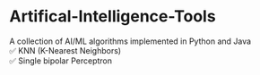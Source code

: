 # Artifical-Intelligence-Tools
A collection of AI/ML algorithms implemented in Python and Java <br/>
:white_check_mark: KNN (K-Nearest Neighbors) <br/>
:white_check_mark: Single bipolar Perceptron <br/>
